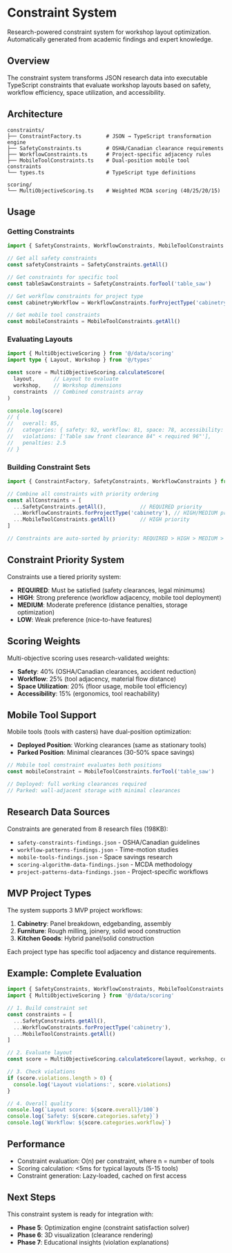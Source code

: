 # Constraint System

Research-powered constraint system for workshop layout optimization. Automatically generated from academic findings and expert knowledge.

## Overview

The constraint system transforms JSON research data into executable TypeScript constraints that evaluate workshop layouts based on safety, workflow efficiency, space utilization, and accessibility.

## Architecture

```
constraints/
├── ConstraintFactory.ts        # JSON → TypeScript transformation engine
├── SafetyConstraints.ts        # OSHA/Canadian clearance requirements
├── WorkflowConstraints.ts      # Project-specific adjacency rules
├── MobileToolConstraints.ts    # Dual-position mobile tool constraints
└── types.ts                    # TypeScript type definitions

scoring/
└── MultiObjectiveScoring.ts    # Weighted MCDA scoring (40/25/20/15)
```

## Usage

### Getting Constraints

```typescript
import { SafetyConstraints, WorkflowConstraints, MobileToolConstraints } from '@/data/constraints'

// Get all safety constraints
const safetyConstraints = SafetyConstraints.getAll()

// Get constraints for specific tool
const tableSawConstraints = SafetyConstraints.forTool('table_saw')

// Get workflow constraints for project type
const cabinetryWorkflow = WorkflowConstraints.forProjectType('cabinetry')

// Get mobile tool constraints
const mobileConstraints = MobileToolConstraints.getAll()
```

### Evaluating Layouts

```typescript
import { MultiObjectiveScoring } from '@/data/scoring'
import type { Layout, Workshop } from '@/types'

const score = MultiObjectiveScoring.calculateScore(
  layout,      // Layout to evaluate
  workshop,    // Workshop dimensions
  constraints  // Combined constraints array
)

console.log(score)
// {
//   overall: 85,
//   categories: { safety: 92, workflow: 81, space: 78, accessibility: 88 },
//   violations: ['Table saw front clearance 84" < required 96"'],
//   penalties: 2.5
// }
```

### Building Constraint Sets

```typescript
import { ConstraintFactory, SafetyConstraints, WorkflowConstraints } from '@/data/constraints'

// Combine all constraints with priority ordering
const allConstraints = [
  ...SafetyConstraints.getAll(),           // REQUIRED priority
  ...WorkflowConstraints.forProjectType('cabinetry'), // HIGH/MEDIUM priority
  ...MobileToolConstraints.getAll()        // HIGH priority
]

// Constraints are auto-sorted by priority: REQUIRED > HIGH > MEDIUM > LOW
```

## Constraint Priority System

Constraints use a tiered priority system:

- **REQUIRED**: Must be satisfied (safety clearances, legal minimums)
- **HIGH**: Strong preference (workflow adjacency, mobile tool deployment)
- **MEDIUM**: Moderate preference (distance penalties, storage optimization)
- **LOW**: Weak preference (nice-to-have features)

## Scoring Weights

Multi-objective scoring uses research-validated weights:

- **Safety**: 40% (OSHA/Canadian clearances, accident reduction)
- **Workflow**: 25% (tool adjacency, material flow distance)
- **Space Utilization**: 20% (floor usage, mobile tool efficiency)
- **Accessibility**: 15% (ergonomics, tool reachability)

## Mobile Tool Support

Mobile tools (tools with casters) have dual-position optimization:

- **Deployed Position**: Working clearances (same as stationary tools)
- **Parked Position**: Minimal clearances (30-50% space savings)

```typescript
// Mobile tool constraint evaluates both positions
const mobileConstraint = MobileToolConstraints.forTool('table_saw')

// Deployed: full working clearances required
// Parked: wall-adjacent storage with minimal clearances
```

## Research Data Sources

Constraints are generated from 8 research files (198KB):

- `safety-constraints-findings.json` - OSHA/Canadian guidelines
- `workflow-patterns-findings.json` - Time-motion studies
- `mobile-tools-findings.json` - Space savings research
- `scoring-algorithm-data-findings.json` - MCDA methodology
- `project-patterns-data-findings.json` - Project-specific workflows

## MVP Project Types

The system supports 3 MVP project workflows:

1. **Cabinetry**: Panel breakdown, edgebanding, assembly
2. **Furniture**: Rough milling, joinery, solid wood construction
3. **Kitchen Goods**: Hybrid panel/solid construction

Each project type has specific tool adjacency and distance requirements.

## Example: Complete Evaluation

```typescript
import { SafetyConstraints, WorkflowConstraints, MobileToolConstraints } from '@/data/constraints'
import { MultiObjectiveScoring } from '@/data/scoring'

// 1. Build constraint set
const constraints = [
  ...SafetyConstraints.getAll(),
  ...WorkflowConstraints.forProjectType('cabinetry'),
  ...MobileToolConstraints.getAll()
]

// 2. Evaluate layout
const score = MultiObjectiveScoring.calculateScore(layout, workshop, constraints)

// 3. Check violations
if (score.violations.length > 0) {
  console.log('Layout violations:', score.violations)
}

// 4. Overall quality
console.log(`Layout score: ${score.overall}/100`)
console.log(`Safety: ${score.categories.safety}`)
console.log(`Workflow: ${score.categories.workflow}`)
```

## Performance

- Constraint evaluation: O(n) per constraint, where n = number of tools
- Scoring calculation: <5ms for typical layouts (5-15 tools)
- Constraint generation: Lazy-loaded, cached on first access

## Next Steps

This constraint system is ready for integration with:

- **Phase 5**: Optimization engine (constraint satisfaction solver)
- **Phase 6**: 3D visualization (clearance rendering)
- **Phase 7**: Educational insights (violation explanations)
